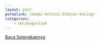 ```yaml
---
layout: post
permalink: /mimpi-kelinci-dikejar-kucing/
categories:
    - Uncategorized
---
```


[Baca Selengkapnya](/07)